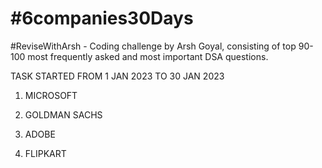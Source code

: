# #6companies30Days
 #ReviseWithArsh - Coding challenge by Arsh Goyal, consisting of top 90-100 most frequently asked and most important DSA questions.

TASK STARTED FROM 1 JAN 2023 TO 30 JAN 2023


1. MICROSOFT

2. GOLDMAN SACHS

3. ADOBE

4. FLIPKART